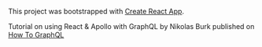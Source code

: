 This project was bootstrapped with [Create React App](https://github.com/facebookincubator/create-react-app).

Tutorial on using React & Apollo with GraphQL by Nikolas Burk published on [How To GraphQL](https://www.howtographql.com/react-apollo/0-introduction/)